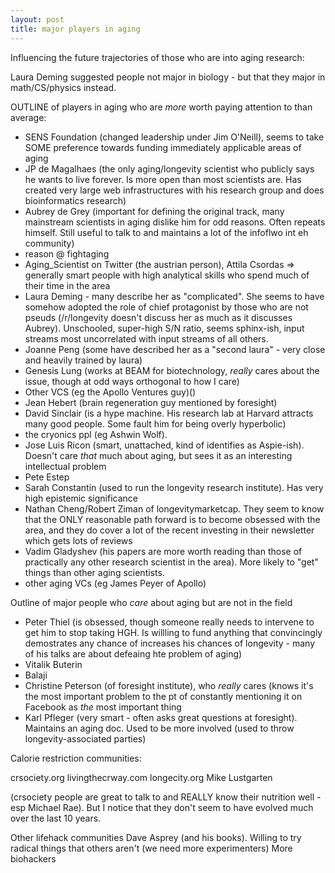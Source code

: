 ```yaml
---
layout: post
title: major players in aging
---
```



Influencing the future trajectories of those who are into aging research:

Laura Deming suggested people not major in biology - but that they major in math/CS/physics instead.

OUTLINE of players in aging who are *more* worth paying attention to than average:

- SENS Foundation (changed leadership under Jim O'Neill), seems to take SOME preference towards funding immediately applicable areas of aging
- JP de Magalhaes (the only aging/longevity scientist who publicly says he wants to live forever. Is more open than most scientists are. Has created very large web infrastructures with his research group and does bioinformatics research)
- Aubrey de Grey (important for defining the original track, many mainstream scientists in aging dislike him for odd reasons. Often repeats himself. Still useful to talk to and maintains a lot of the infoflwo int eh community)
- reason @ fightaging
- Aging_Scientist on Twitter (the austrian person), Attila Csordas => generally smart people with high analytical skills who spend much of their time in the area
- Laura Deming - many describe her as "complicated". She seems to have somehow adopted the role of chief protagonist by those who are not pseuds (/r/longevity doesn't discuss her as much as it discusses Aubrey). Unschooled, super-high S/N ratio, seems sphinx-ish, input streams most uncorrelated with input streams of all others. 
- Joanne Peng (some have described her as a "second laura" - very close and heavily trained by laura)
- Genesis Lung (works at BEAM for biotechnology, *really* cares about the issue, though at odd ways orthogonal to how I care)
- Other VCS (eg the Apollo Ventures guy)()
- Jean Hebert (brain regeneration guy mentioned by foresight)
- David Sinclair (is a hype machine. His research lab at Harvard attracts many good people. Some fault him for being overly hyperbolic)
- the cryonics ppl (eg Ashwin Wolf).
- Jose Luis Ricon (smart, unattached, kind of identifies as Aspie-ish). Doesn't care *that* much about aging, but sees it as an interesting intellectual problem
- Pete Estep
- Sarah Constantin (used to run the longevity research institute). Has very high epistemic significance
- Nathan Cheng/Robert Ziman of longevitymarketcap. They seem to know that the ONLY reasonable path forward is to become obsessed with the area, and they do cover a lot of the recent investing in their newsletter which gets lots of reviews
- Vadim Gladyshev (his papers are more worth reading than those of practically any other research scientist in the area). More likely to "get" things than other aging scientists.
- other aging VCs (eg James Peyer of Apollo)

Outline of major people who *care* about aging but are not in the field
- Peter Thiel (is obsessed, though someone really needs to intervene to get him to stop taking HGH. Is willling to fund anything that convincingly demostrates any chance of increases his chances of longevity - many of his talks are about defeaing hte problem of aging)
- Vitalik Buterin
- Balaji
- Christine Peterson (of foresight institute), who *really* cares (knows it's the most important problem to the pt of constantly mentioning it on Facebook as *the* most important thing
- Karl Pfleger (very smart - often asks great questions at foresight). Maintains an aging doc. Used to be more involved (used to throw longevity-associated parties)


Calorie restriction communities:

crsociety.org
livingthecrway.com 
longecity.org
Mike Lustgarten

(crsociety people are great to talk to and REALLY know their nutrition well - esp Michael Rae). But I notice that they don't seem to have evolved much over the last 10 years. 

Other lifehack communities 
Dave Asprey (and his books). Willing to try radical things that others aren't (we need more experimenters)
More biohackers
